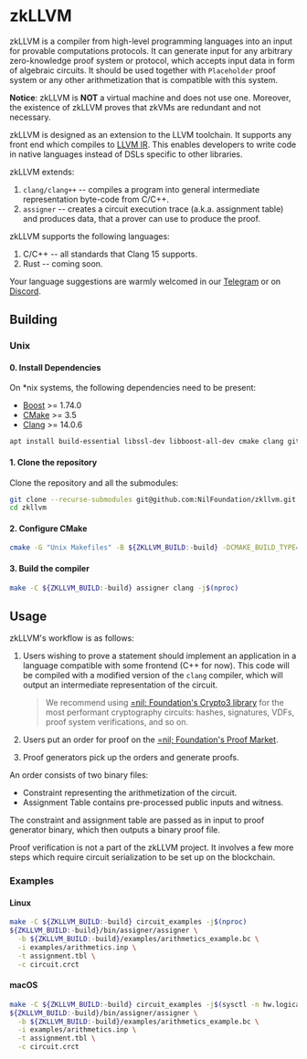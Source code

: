 # zkLLVM

zkLLVM is a compiler from high-level programming languages into an input for provable computations protocols. 
It can generate input for any arbitrary zero-knowledge proof system or protocol, which accepts 
input data in form of algebraic circuits. It should be used together with `Placeholder` proof system or 
any other arithmetization that is compatible with this system.

**Notice**: zkLLVM is **NOT** a virtual machine and does not use one.
Moreover, the existence of zkLLVM proves that zkVMs are redundant and not necessary.

zkLLVM is designed as an extension to the LLVM toolchain.
It supports any front end which compiles to [LLVM IR](#need-link).
This enables developers to write code in native languages instead of DSLs specific to other libraries.

zkLLVM extends:

1.  `clang/clang++` -- compiles a program into general intermediate representation byte-code from C/C++.
2.  `assigner` -- creates a circuit execution trace (a.k.a. assignment table) and produces data, 
    that a prover can use to produce the proof.

zkLLVM supports the following languages:

1.  C/C++ -- all standards that Clang 15 supports.
2.  Rust -- coming soon. 

Your language suggestions are warmly welcomed in our [Telegram] or on [Discord].

[Telegram]: https://t.me/nilfoundation
[Discord]: https://discord.gg/KmTAEjbmM3

## Building

### Unix

#### 0. Install Dependencies

On \*nix systems, the following dependencies need to be present:

*   [Boost](https://www.boost.org/) >= 1.74.0
*   [CMake](https://cmake.org/) >= 3.5
*   [Clang](https://clang.llvm.org/) >= 14.0.6

```bash
apt install build-essential libssl-dev libboost-all-dev cmake clang git
```

#### 1. Clone the repository

Clone the repository and all the submodules:

```bash
git clone --recurse-submodules git@github.com:NilFoundation/zkllvm.git
cd zkllvm
```

#### 2. Configure CMake

```bash
cmake -G "Unix Makefiles" -B ${ZKLLVM_BUILD:-build} -DCMAKE_BUILD_TYPE=Release .
```

#### 3. Build the compiler

```bash
make -C ${ZKLLVM_BUILD:-build} assigner clang -j$(nproc)
```

## Usage

zkLLVM's workflow is as follows:

1.  Users wishing to prove a statement should implement an application in a language
    compatible with some frontend (C++ for now).
    This code will be compiled with a modified version of the `clang` compiler,
    which will output an intermediate representation of the circuit. 

    > We recommend using [=nil; Foundation's Crypto3 library](https://github.com/nilfoundation/crypto3.git)
    > for the most performant cryptography circuits: hashes, signatures, VDFs, proof system verifications, and so on.

2.  Users put an order for proof on the [=nil; Foundation's Proof Market](https://proof.market.nil.foundation).
3.  Proof generators pick up the orders and generate proofs.

An order consists of two binary files:

*   Constraint representing the arithmetization of the circuit.
*   Assignment Table contains pre-processed public inputs and witness.

The constraint and assignment table are passed as in input to proof generator binary,
which then outputs a binary proof file.

Proof verification is not a part of the zkLLVM project.
It involves a few more steps which require circuit serialization 
to be set up on the blockchain.

### Examples

#### Linux 

```bash
make -C ${ZKLLVM_BUILD:-build} circuit_examples -j$(nproc) 
${ZKLLVM_BUILD:-build}/bin/assigner/assigner \
  -b ${ZKLLVM_BUILD:-build}/examples/arithmetics_example.bc \
  -i examples/arithmetics.inp \
  -t assignment.tbl \
  -c circuit.crct
```

#### macOS

```bash
make -C ${ZKLLVM_BUILD:-build} circuit_examples -j$(sysctl -n hw.logicalcpu)
${ZKLLVM_BUILD:-build}/bin/assigner/assigner \
  -b ${ZKLLVM_BUILD:-build}/examples/arithmetics_example.bc \
  -i examples/arithmetics.inp \
  -t assignment.tbl \
  -c circuit.crct
```